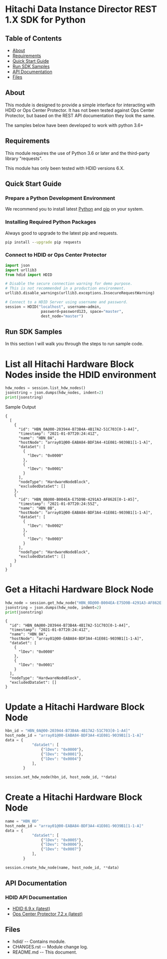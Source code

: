 # Hitachi Data Instance Director REST 1.X SDK for Python  

## Table of Contents
- [About](#about)
- [Requirements](#requirements)
- [Quick Start Guide](#quick-start-guide)
- [Run SDK Samples](#run-sdk-samples)
- [API Documentation](#api-documentation)
- [Files](#files)

## About
This module is designed to provide a simple interface for interacting
with HDID or Ops Center Protector. It has not been tested against Ops
Center Protector, but based on the REST API documentation they look the
same.

The samples below have been developed to work with python 3.6+

## Requirements
This module requires the use of Python 3.6 or later and the third-party
library "requests".

This module has only been tested with HDID versions 6.X.

## Quick Start Guide

### Prepare a Python Development Environment

We recommend you to install latest [Python](http://docs.python-guide.org/en/latest/starting/installation/) and
[pip](https://pypi.python.org/pypi/pip/) on your system.

### Installing Required Python Packages

Always good to upgrade to the latest pip and requests.

```cmd
pip install --upgrade pip requests
```

### Connect to HDID or Ops Center Protector

```python
import json
import urllib3
from hdid import HDID

# Disable the secure connection warning for demo purpose.
# This is not recommended in a production environment.
urllib3.disable_warnings(urllib3.exceptions.InsecureRequestWarning)

# Connect to a HDID Server using username and password.
session = HDID("localhost", username=admin,
                password=password123, space="master",
                dest_node="master")

```

## Run SDK Samples

In this section I will walk you through the steps to run sample code.


# List all Hitachi Hardware Block Nodes inside the HDID environment
```python
hdw_nodes = session.list_hdw_nodes()
jsonstring = json.dumps(hdw_nodes, indent=2)
print(jsonstring)
```

Sample Output
```shell
{
  [
    {
      "id": "HBN_0A@00-203944-B73B4A-4B17A2-51C703[0-1-A4]",
      "timestamp": "2021-01-07T20:24:41Z",
      "name": "HBN_0A",
      "hostNode": "array01@00-EABA84-BDF3A4-41E081-9039B1[1-1-A]",
      "dataSet": [
        {
          "lDev": "0x0000"
        },
        {
          "lDev": "0x0001"
        }
      ],
      "nodeType": "HardwareNodeBlock",
      "excludedDataSet": []
    },
    {
      "id": "HBN_0B@00-B004EA-E75D9B-4291A3-AF862E[0-1-A5]",
      "timestamp": "2021-01-07T20:24:55Z",
      "name": "HBN_0B",
      "hostNode": "array01@00-EABA84-BDF3A4-41E081-9039B1[1-1-A]",
      "dataSet": [
        {
          "lDev": "0x0002"
        },
        {
          "lDev": "0x0003"
        }
      ],
      "nodeType": "HardwareNodeBlock",
      "excludedDataSet": []
    }
  ]
}
```

# Get a Hitachi Hardware Block Node
```python
hdw_node = session.get_hdw_node("HBN_0D@00-B004EA-E75D9B-4291A3-AF862E[0-1-A5]")
jsonstring = json.dumps(hdw_node, indent=2)
print(jsonstring)
```

```shell
{
  "id": "HBN_0A@00-203944-B73B4A-4B17A2-51C703[0-1-A4]",
  "timestamp": "2021-01-07T20:24:41Z",
  "name": "HBN_0A",
  "hostNode": "array01@00-EABA84-BDF3A4-41E081-9039B1[1-1-A]",
  "dataSet": [
    {
      "lDev": "0x0000"
    },
    {
      "lDev": "0x0001"
    }
  ],
  "nodeType": "HardwareNodeBlock",
  "excludedDataSet": []
}
```

# Update a Hitachi Hardware Block Node
```python
hbn_id = "HBN_0A@00-203944-B73B4A-4B17A2-51C703[0-1-A4]"
host_node_id = "array01@00-EABA84-BDF3A4-41E081-9039B1[1-1-A]"
data = {
            "dataSet": [
                {"lDev": "0x0000"},
                {"lDev": "0x0001"},
                {"lDev": "0x0004"}
            ],
        }

session.set_hdw_node(hbn_id, host_node_id, **data)
```

# Create a Hitachi Hardware Block Node
```python
name = "HBN_0D"
host_node_id = "array01@00-EABA84-BDF3A4-41E081-9039B1[1-1-A]"
data = {
            "dataSet": [
                {"lDev": "0x0005"},
                {"lDev": "0x0006"},
                {"lDev": "0x0007"}
            ],
        }

session.create_hdw_node(name, host_node_id, **data)
```


## API Documentation

### HDID API Documentation

* [HDID 6.9.x (latest)](https://knowledge.hitachivantara.com/Documents/Data_Protection/Ops_Center_Protector/6.9.x/Data_Instance_Director_6.9.x_Documentation_Library)
* [Ops Center Protector 7.2.x (latest)](https://knowledge.hitachivantara.com/Documents/Data_Protection/Ops_Center_Protector/7.2.x/Ops_Center_Protector_7.2.x_Documentation_Library)


## Files

* hdid/ -- Contains module.
* CHANGES.rst -- Module change log.
* README.md -- This document.
